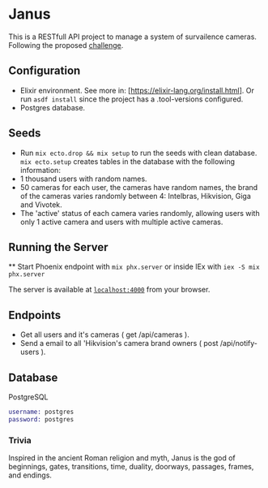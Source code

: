 # Janus

This is a RESTfull API project to manage a system of survailence cameras. Following the proposed [challenge](desafio.md).

## Configuration

- Elixir environment. See more in: [https://elixir-lang.org/install.html]. Or run `asdf install` since the project has a .tool-versions configured.
- Postgres database.

## Seeds

- Run `mix ecto.drop && mix setup` to run the seeds with clean database. `mix ecto.setup` creates tables in the database with the following information:
- 1 thousand users with random names.
- 50 cameras for each user, the cameras have random names, the brand of the cameras varies randomly between 4: Intelbras, Hikvision, Giga and Vivotek.
- The 'active' status of each camera varies randomly, allowing users with only 1 active camera and users with multiple active cameras.

## Running the Server

  ** Start Phoenix endpoint with `mix phx.server` or inside IEx with `iex -S mix phx.server`

The server is available at [`localhost:4000`](http://localhost:4000) from your browser.

## Endpoints

- Get all users and it's cameras ( get /api/cameras ).
- Send a email to all 'Hikvision's camera brand owners ( post /api/notify-users ).

## Database

  PostgreSQL

  ```Elixir
  username: postgres
  password: postgres
  ```

### Trivia

Inspired in the ancient Roman religion and myth, Janus is the god of beginnings, gates, transitions, time, duality, doorways, passages, frames, and endings.
